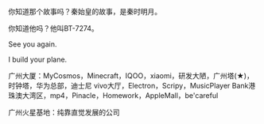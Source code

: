 你知道那个故事吗？秦始皇的故事，是秦时明月。

你知道他吗？他叫BT-7274。

See you again.

I build your plane.

广州大厦：MyCosmos，Minecraft，IQOO，xiaomi，研发大陋，广州塔(★)，时钟塔，华为总部，迪士尼  vivo大厅，Electron，Scripy，MusicPlayer Bank港珠澳大湾区，mp4，Pinacle，Homework，AppleMall，be'careful

广州火星基地：纯靠直觉发展的公司